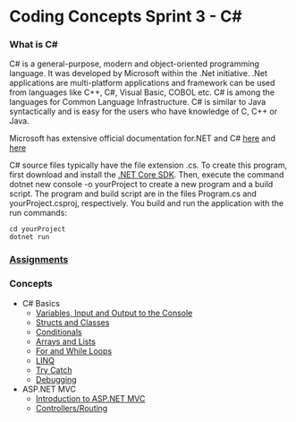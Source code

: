 # Coding Concepts Sprint 3 - C#

### What is C#
C# is a general-purpose, modern and object-oriented programming language. It was developed by Microsoft within the .Net initiative. .Net applications are multi-platform applications and framework can be used from languages like C++, C#, Visual Basic, COBOL etc. C# is among the languages for Common Language Infrastructure. C# is similar to Java syntactically and is easy for the users who have knowledge of C, C++ or Java.

Microsoft has extensive official documentation for.NET and C# [here](https://docs.microsoft.com/en-us/dotnet/csharp/programming-guide/#language-sections) and [here](https://docs.microsoft.com/en-us/dotnet/csharp/language-reference/keywords/)

C# source files typically have the file extension .cs. To create this program, first download and install the [.NET Core SDK](https://dotnet.microsoft.com/download). Then, execute the command dotnet new console -o yourProject to create a new program and a build script. The program and build script are in the files Program.cs and yourProject.csproj, respectively. You build and run the application with the run commands:
```
cd yourProject
dotnet run
```

### [Assignments](./assignments.md)

### Concepts
- C# Basics
    - [Variables, Input and Output to the Console](./variables_input_output.md)
    - [Structs and Classes](./structs_classes.md)
    - [Conditionals](./conditionals.md)
    - [Arrays and Lists](./arrays_lists.md)
    - [For and While Loops](./loops.md)
    - [LINQ](./linq.md)
    - [Try Catch](./try_catch.md)
    - [Debugging](./message.md)
- ASP.NET MVC
    - [Introduction to ASP.NET MVC](./intro_mvc.md)
    - [Controllers/Routing](./controllers_routing.md)
